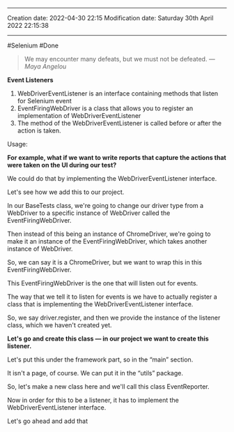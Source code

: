 

----
Creation date: 2022-04-30 22:15
Modification date: Saturday 30th April 2022 22:15:38

----

#Selenium 
#Done 

> We may encounter many defeats, but we must not be defeated.
> — <cite>Maya Angelou</cite>

**Event Listeners**

1.  WebDriverEventListener is an interface containing methods that listen for Selenium event
2.  EventFiringWebDriver is a class that allows you to register an implementation of WebDriverEventListener
3.  The method of the WebDriverEventListener is called before or after the action is taken.

Usage:

**For example, what if we want to write reports that capture the actions that were taken on the UI during our test?**

We could do that by implementing the WebDriverEventListener interface.

Let's see how we add this to our project.

In our BaseTests class, we're going to change our driver type from a WebDriver to a specific instance of WebDriver called the EventFiringWebDriver.

Then instead of this being an instance of ChromeDriver, we're going to make it an instance of the EventFiringWebDriver, which takes another instance of WebDriver.

So, we can say it is a ChromeDriver, but we want to wrap this in this EventFiringWebDriver.

This EventFiringWebDriver is the one that will listen out for events.

The way that we tell it to listen for events is we have to actually register a class that is implementing the WebDriverEventListener interface.

So, we say driver.register, and then we provide the instance of the listener class, which we haven't created yet.

**Let's go and create this class — in our project we want to create this listener.**

Let's put this under the framework part, so in the “main” section.

It isn't a page, of course. We can put it in the “utils” package.

So, let's make a new class here and we'll call this class EventReporter.

Now in order for this to be a listener, it has to implement the WebDriverEventListener interface.

Let's go ahead and add that